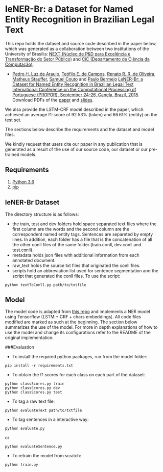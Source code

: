# leNER-Br: a Dataset for Named Entity Recognition in Brazilian Legal Text

This repo holds the dataset and source code described in the paper below, which was generated as a collaboration between two institutions of the University of Brasília: [NEXT (Núcleo de P&D para Excelência e Transformação do Setor Público)](http://next.unb.br/) and [CiC (Departamento de Ciência da Computação)](https://cic.unb.br/).

* [Pedro H. Luz de Araujo](http://lattes.cnpq.br/8374005378743328), [Teófilo E. de Campos](http://www.cic.unb.br/~teodecampos/), [Renato R. R. de Oliveira](http://lattes.cnpq.br/8445622450972512), [Matheus Stauffer](http://lattes.cnpq.br/3634456971616689), [Samuel Couto](http://lattes.cnpq.br/1096145820609591) and [Paulo Bermejo](http://lattes.cnpq.br/9012704117180126)
[LeNER-Br: a Dataset for Named Entity Recognition in Brazilian Legal Text](https://cic.unb.br/~teodecampos/LeNER-Br/luz_etal_propor2018.pdf)
[International Conference on the Computational Processing of Portuguese (PROPOR), September 24-26, Canela, Brazil, 2018](http://www.inf.ufrgs.br/propor-2018/).
Download PDFs of the [paper](https://cic.unb.br/~teodecampos/LeNER-Br/luz_etal_propor2018.pdf) and [slides](https://cic.unb.br/~teodecampos/LeNER-Br/luz_etal_propor2018_slides.pdf).

We also provide the LSTM-CRF model described in the paper, which achieved an average f1-score of 92.53% (token) and 86.61% (entity) on the test set. 

The sections below describe the requirements and the dataset and model files.

We kindly request that users cite our paper in any publication that is generated as a result of the use of our source code, our dataset or our pre-trained models.

## Requirements
1. [Python 3.6](https://www.python.org/downloads/)	
3. [pip](https://pip.pypa.io/en/stable/installing/)

## leNER-Br Dataset

The directory structure is as follows:
* the train, test and dev folders hold space separated text files where the first column are the words and the second column are the correspondent named entity tags. Sentences are separeted by empty lines. In addition, each folder has a file that is the concatenation of all the other conll files of the same folder (train.conll, dev.conll and test.conll).
* metadata holds json files with additional information from each annotated document.
* raw_text holds the source txt files that originated the conll files.
* scripts hold an abbreviation list used for sentence segmentation and the script that generated the conll files. To use the script:
```
python textToConll.py path/to/txtfile
```


## Model

The model code is adapted from [this repo](https://github.com/guillaumegenthial/sequence_tagging) and implements a NER model using Tensorflow (LSTM + CRF + chars embeddings). All code files modified are marked as such at the beginning.
The section below summarizes the use of the model. For more in depth explanations of how to use the model and change its configurations refer to the README of the original implementation.

###Evaluation

* To install the required python packages, run from the model folder:
```
pip install -r requirements.txt
```

* To obtain the f1 scores for each class on each part of the dataset:
```
python classScores.py train
python classScores.py dev
python classScores.py test
```
* To tag a raw text file:
```
python evaluateText path/to/txtfile
```

* To tag sentences in a interactive way:
```
python evaluate.py
```
or
```
python evaluateSentence.py
```

* To retrain the model from scratch:
```
python train.py
```